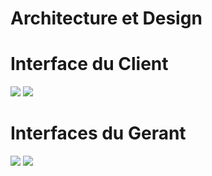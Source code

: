   # Architecture et Design
  
  # Interface du Client
<img src="https://user-images.githubusercontent.com/49824139/73351514-147d5e00-4287-11ea-9a62-c838718f9dc6.jpg">

<img src="https://user-images.githubusercontent.com/49824139/73351726-8bb2f200-4287-11ea-8de9-8b3d267266cf.jpg">

# Interfaces du Gerant

<img src="https://user-images.githubusercontent.com/49824139/73352061-37f4d880-4288-11ea-9acf-3b550a2613aa.jpg">
<img src="https://user-images.githubusercontent.com/49824139/73352072-3deab980-4288-11ea-9705-3530bfc0602a.jpg">

  
